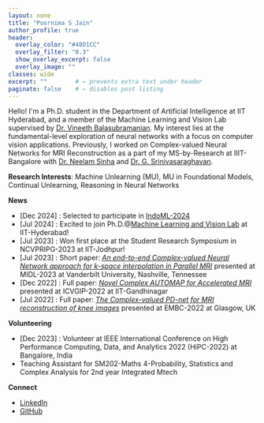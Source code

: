 ```yaml
---
layout: none
title: "Poornima S Jain"
author_profile: true
header:
  overlay_color: "#48D1CC"
  overlay_filter: "0.3"
  show_overlay_excerpt: false
  overlay_image: ""
classes: wide
excerpt: ""        # ← prevents extra text under header
paginate: false    # ← disables post listing
---
```


Hello! I'm a Ph.D. student in the Department of Artificial Intelligence at IIT Hyderabad, and a member of the Machine Learning and Vision Lab supervised by [Dr. Vineeth Balasubramanian](https://people.iith.ac.in/vineethnb/). My interest lies at the fundamental-level exploration of neural networks with a focus on computer vision applications. Previously, I worked on Complex-valued Neural Networks for MRI Reconstruction as a part of my MS-by-Research at IIIT-Bangalore with [Dr. Neelam Sinha](https://cbr-iisc.ac.in/neelam-sinha/) and [Dr. G. Srinivasaraghavan](https://www.iiitb.ac.in/faculty/g-srinivasaraghavan). 

__Research Interests__: Machine Unlearning (MU),  MU in Foundational Models, Continual Unlearning, Reasoning in Neural Networks 

__News__
- [Dec 2024] : Selected to participate in [IndoML-2024](https://indoml.in/2024/)
- [Jul 2024] : Excited to join Ph.D.@[Machine Learning and Vision Lab](https://lab1055.github.io/) at IIT-Hyderabad!
- [Jul 2023] : Won first place at the Student Research Symposium in NCVPRIPG-2023 at IIT-Jodhpur!
- [Jul 2023] : Short paper: [_An end-to-end Complex-valued Neural Network approach for k-space interpolation in Parallel MRI_](https://2023.midl.io/papers/s117) presented at MIDL-2023 at Vanderbilt University, Nashville, Tennessee
- [Dec 2022] : Full paper: [_Novel Complex AUTOMAP for Accelerated MRI_](https://dl.acm.org/doi/10.1145/3571600.3571636) presented at ICVGIP-2022 at IIT-Gandhinagar
- [Jul 2022] : Full paper: [_The Complex-valued PD-net for MRI reconstruction of knee images_](https://ieeexplore.ieee.org/document/9872016) presented at EMBC-2022 at Glasgow, UK

__Volunteering__ 
- [Dec 2023] : Volunteer at IEEE International Conference on High Performance Computing, Data, and Analytics 2022 (HiPC-2022) at Bangalore, India
- Teaching Assistant for SM202-Maths 4-Probability, Statistics and Complex Analysis for 2nd year Integrated Mtech

__Connect__
- [LinkedIn](www.linkedin.com/in/poornima-jain-793402227)
- [GitHub](https://github.com/jainspoornima)
